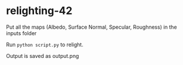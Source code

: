 # relighting-42

Put all the maps (Albedo, Surface Normal, Specular, Roughness) in the inputs folder

Run `python script.py` to relight.

Output is saved as output.png

